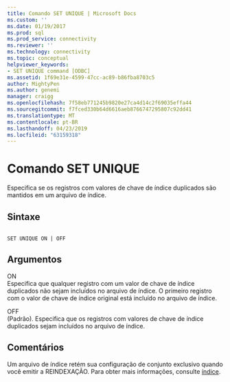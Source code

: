 ```yaml
---
title: Comando SET UNIQUE | Microsoft Docs
ms.custom: ''
ms.date: 01/19/2017
ms.prod: sql
ms.prod_service: connectivity
ms.reviewer: ''
ms.technology: connectivity
ms.topic: conceptual
helpviewer_keywords:
- SET UNIQUE command [ODBC]
ms.assetid: 1f69e31e-4599-47cc-ac89-b86fba8703c5
author: MightyPen
ms.author: genemi
manager: craigg
ms.openlocfilehash: 7f58eb771245b9820e27ca4d14c2f69035effa44
ms.sourcegitcommit: f7fced330b64d6616aeb8766747295807c92dd41
ms.translationtype: MT
ms.contentlocale: pt-BR
ms.lasthandoff: 04/23/2019
ms.locfileid: "63159318"
---
```

# <a name="set-unique-command"></a>Comando SET UNIQUE
Especifica se os registros com valores de chave de índice duplicados são mantidos em um arquivo de índice.  
  
## <a name="syntax"></a>Sintaxe  
  
```  
  
SET UNIQUE ON | OFF  
```  
  
## <a name="arguments"></a>Argumentos  
 ON  
 Especifica que qualquer registro com um valor de chave de índice duplicados não sejam incluídos no arquivo de índice. O primeiro registro com o valor de chave de índice original está incluído no arquivo de índice.  
  
 OFF  
 (Padrão). Especifica que os registros com valores de chave de índice duplicados sejam incluídos no arquivo de índice.  
  
## <a name="remarks"></a>Comentários  
 Um arquivo de índice retém sua configuração de conjunto exclusivo quando você emitir a REINDEXAÇÃO. Para obter mais informações, consulte [índice](../../odbc/microsoft/index-command.md).
